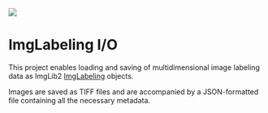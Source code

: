 [![](https://github.com/scifio/scifio-labeling/actions/workflows/build-main.yml/badge.svg)](https://github.com/scifio/scifio-labeling/actions/workflows/build-main.yml)

# ImgLabeling I/O

This project enables loading and saving of multidimensional image labeling data
as ImgLib2
[ImgLabeling](https://javadoc.scijava.org/ImgLib2/net/imglib2/roi/labeling/ImgLabeling.html)
objects.

Images are saved as TIFF files and are accompanied by a JSON-formatted file
containing all the necessary metadata.

